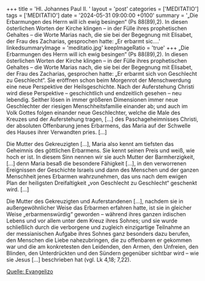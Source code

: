 +++
title = 'Hl. Johannes Paul II.  '
layout = 'post'
categories = ['MEDITATIO']
tags = ['MEDITATIO']
date = '2024-05-31 09:00:00 +0100'
summary = '„Die Erbarmungen des Herrn will ich ewig besingen“ (Ps 88(89),2). In diesen österlichen Worten der Kirche klingen – in der Fülle ihres prophetischen Gehaltes – die Worte Marias nach, die sie bei der Begegnung mit Elisabet, der Frau des Zacharias, gesprochen hatte: „Er erbarmt sic....'
linkedsummaryImage = 'meditatio.jpg'
keepImageRatio = 'true'
+++
„Die Erbarmungen des Herrn will ich ewig besingen“ (Ps 88(89),2). In diesen österlichen Worten der Kirche klingen – in der Fülle ihres prophetischen Gehaltes – die Worte Marias nach, die sie bei der Begegnung mit Elisabet, der Frau des Zacharias, gesprochen hatte: „Er erbarmt sich von Geschlecht zu Geschlecht“.<!--more--> Sie eröffnen schon beim Morgenrot der Menschwerdung eine neue Perspektive der Heilsgeschichte. Nach der Auferstehung Christi wird diese Perspektive – geschichtlich und endzeitlich gesehen – neu lebendig. Seither lösen in immer größeren Dimensionen immer neue Geschlechter der riesigen Menschheitsfamilie einander ab; und auch im Volk Gottes folgen einander neue Geschlechter, welche die Male des Kreuzes und der Auferstehung tragen, [...] des Paschageheimnisses Christi, der absoluten Offenbarung jenes Erbarmens, das Maria auf der Schwelle des Hauses ihrer Verwandten pries. [...]
 
Die Mutter des Gekreuzigten [...], Maria also kennt am tiefsten das Geheimnis des göttlichen Erbarmens. Sie kennt seinen Preis und weiß, wie hoch er ist. In diesem Sinn nennen wir sie auch Mutter der Barmherzigkeit, [...] denn Maria besaß die besondere Fähigkeit [...], in den verworrenen Ereignissen der Geschichte Israels und dann des Menschen und der ganzen Menschheit jenes Erbarmen wahrzunehmen, das uns nach dem ewigen Plan der heiligsten Dreifaltigkeit „von Geschlecht zu Geschlecht“ geschenkt wird. [...]
 
Die Mutter des Gekreuzigten und Auferstandenen [...], nachdem sie in außergewöhnlicher Weise das Erbarmen erfahren hatte, ist sie in gleicher Weise „erbarmenswürdig“ geworden – während ihres ganzen irdischen Lebens und vor allem unter dem Kreuz ihres Sohnes; und sie wurde schließlich durch die verborgene und zugleich einzigartige Teilnahme an der messianischen Aufgabe ihres Sohnes ganz besonders dazu berufen, den Menschen die Liebe nahezubringen, die zu offenbaren er gekommen war und die am konkretesten den Leidenden, den Armen, den Unfreien, den Blinden, den Unterdrückten und den Sündern gegenüber sichtbar wird – wie sie Jesus [...] beschrieben hat (vgl. Lk 4,18; 7,22).



[Quelle: Evangelizo](https://evangeliumtagfuertag.org/DE/gospel)
